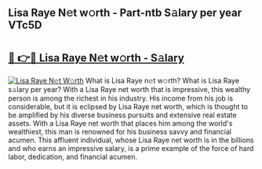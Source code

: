 ## Lisa Raye N𝚎t w𝚘rth - Part-ntb S𝚊lary per year VTc5D

# <h2><a href="http://gc1edht.nevu.top/?p=Lisa+Raye">🔗 👉🔴 Lisa Raye N𝚎t w𝚘rth - S𝚊lary</a></h2>

[![Lisa Raye N𝚎t W𝚘rth](https://i.imgur.com/Oavwk0R.jpeg)](http://gc1edht.nevu.top/?p=Lisa+Raye)
What is Lisa Raye n𝚎t w𝚘rth? What is Lisa Raye s𝚊lary per year?
With a Lisa Raye net worth that is impressive, this wealthy person is among the richest in his industry. His income from his job is considerable, but it is eclipsed by Lisa Raye net worth, which is thought to be amplified by his diverse business pursuits and extensive real estate assets. With a Lisa Raye net worth that places him among the world's wealthiest, this man is renowned for his business savvy and financial acumen. This affluent individual, whose Lisa Raye net worth is in the billions and who earns an impressive salary, is a prime example of the force of hard labor, dedication, and financial acumen.
